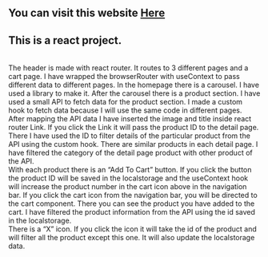 ## You can visit this website <a href="https://mhasan1037.github.io/e-commerce/">Here</a>

<h2>This is a react project.</h2>
<br>
The header is made with react router. It routes to 3 different pages and a cart page. I have wrapped the browserRouter with useContext to pass different data to different pages. 
In the homepage there is a carousel. I have used a library to make it.
After the carousel there is a product section. I have used a small API to fetch data for the product section. I made a custom hook to fetch data because I will use the same code in different pages. 
<br>
After mapping the API data I have inserted the image and title inside react router Link. If you click the Link it will pass the product ID to the detail page. There I have used the ID to filter details of the particular product from the API using the custom hook. There are similar products in each detail page. I have filtered the category of the detail page product with other product of the API.
<br>
With each product there is an “Add To Cart” button. If you click the button the product ID will be saved in the localstorage and the useContext hook will increase the product number in the cart icon above in the navigation bar. If you click the cart icon from the navigation bar, you will be directed to the cart component. There you can see the product you have added to the cart. I have filtered the product information from the API using the id saved in the localstorage. 
<br>
There is a “X” icon. If you click the icon it will take the id of the product and will filter all the product except this one. It will also update the localstorage data.


